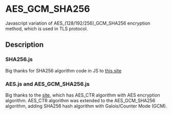 # AES_GCM_SHA256
Javascript variation of AES_(128/192/256)_GCM_SHA256 encryption method, which is used in TLS protocol.
## Description
### SHA256.js
Big thanks for SHA256 algorithm code in JS to [this site](https://www.movable-type.co.uk/scripts/sha256.html "this site")
### AES.js and AES_GCM_SHA256.js
Big thanks to the [site](https://www.movable-type.co.uk/scripts/aes.html "site"), which has AES_CTR algorithm with AES encryption algorithm.
AES_CTR algorithm was extended to the AES_GCM_SHA256 algorithm, adding SHA256 hash algorithm with Galois/Counter Mode (GCM).